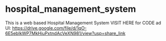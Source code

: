 # hospital_management_system
This is a web based Hospital Management System
VISIT HERE for CODE ad UI: https://drive.google.com/file/d/1qO-6E5ebIkWP7MkHiuPxtndAcVeXN981/view?usp=share_link


